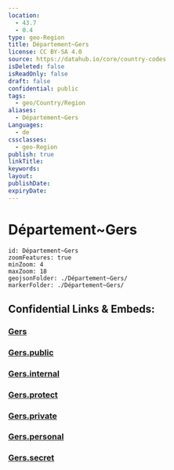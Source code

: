 ```yaml
---
location:
  - 43.7
  - 0.4
type: geo-Region
title: Département~Gers
license: CC BY-SA 4.0
source: https://datahub.io/core/country-codes
isDeleted: false
isReadOnly: false
draft: false
confidential: public
tags:
  - geo/Country/Region
aliases:
  - Département~Gers
Languages:
  - de
cssclasses:
  - geo-Region
publish: true
linkTitle:
keywords:
layout:
publishDate:
expiryDate:
---
```


# Département~Gers

```leaflet
id: Département~Gers
zoomFeatures: true 
minZoom: 4 
maxZoom: 18
geojsonFolder: ./Département~Gers/
markerFolder: ./Département~Gers/
```


## Confidential Links & Embeds: 

### [Gers](/_Standards/Earth/Continent/Europe/Europe~West/France/regions~France/Occitanie/departments~Occitanie/Gers.md) 

### [Gers.public](/_public/Earth/Continent/Europe/Europe~West/France/regions~France/Occitanie/departments~Occitanie/Gers.public.md) 

### [Gers.internal](/_internal/Earth/Continent/Europe/Europe~West/France/regions~France/Occitanie/departments~Occitanie/Gers.internal.md) 

### [Gers.protect](/_protect/Earth/Continent/Europe/Europe~West/France/regions~France/Occitanie/departments~Occitanie/Gers.protect.md) 

### [Gers.private](/_private/Earth/Continent/Europe/Europe~West/France/regions~France/Occitanie/departments~Occitanie/Gers.private.md) 

### [Gers.personal](/_personal/Earth/Continent/Europe/Europe~West/France/regions~France/Occitanie/departments~Occitanie/Gers.personal.md) 

### [Gers.secret](/_secret/Earth/Continent/Europe/Europe~West/France/regions~France/Occitanie/departments~Occitanie/Gers.secret.md)

